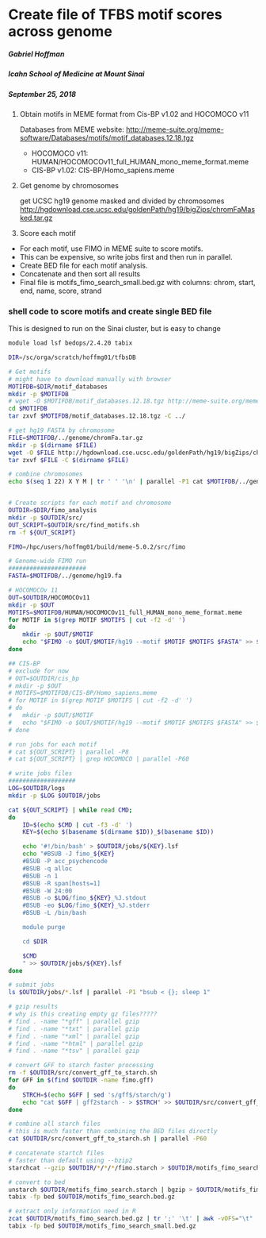 
# Create file of TFBS motif scores across genome
##### Gabriel Hoffman
##### Icahn School of Medicine at Mount Sinai
##### September 25, 2018

 1) Obtain motifs in MEME format from Cis-BP v1.02 and HOCOMOCO v11

	Databases from MEME website:
	http://meme-suite.org/meme-software/Databases/motifs/motif_databases.12.18.tgz

	- HOCOMOCO v11: HUMAN/HOCOMOCOv11_full_HUMAN_mono_meme_format.meme
    - CIS-BP v1.02: CIS-BP/Homo_sapiens.meme

 2) Get genome by chromosomes

	get UCSC hg19 genome masked and divided by chromosomes
	http://hgdownload.cse.ucsc.edu/goldenPath/hg19/bigZips/chromFaMasked.tar.gz
 
 3) Score each motif

- For each motif, use FIMO in MEME suite to score motifs.
- This can be expensive, so write jobs first and then run in parallel. 
- Create BED file for each motif analysis. 
- Concatenate and then sort all results
- Final file is motifs_fimo_search_small.bed.gz with columns:
	chrom, start, end, name, score, strand

### shell code to score motifs and create single BED file
This is designed to run on the Sinai cluster, but is easy to change
``` bash
module load lsf bedops/2.4.20 tabix

DIR=/sc/orga/scratch/hoffmg01/tfbsDB

# Get motifs
# might have to download manually with browser
MOTIFDB=$DIR/motif_databases
mkdir -p $MOTIFDB
# wget -O $MOTIFDB/motif_databases.12.18.tgz http://meme-suite.org/meme-software/Databases/motifs/motif_databases.12.18.tgz 
cd $MOTIFDB
tar zxvf $MOTIFDB/motif_databases.12.18.tgz -C ../

# get hg19 FASTA by chromosome
FILE=$MOTIFDB/../genome/chromFa.tar.gz
mkdir -p $(dirname $FILE)
wget -O $FILE http://hgdownload.cse.ucsc.edu/goldenPath/hg19/bigZips/chromFa.tar.gz
tar zxvf $FILE -C $(dirname $FILE)

# combine chromosomes
echo $(seq 1 22) X Y M | tr ' ' '\n' | parallel -P1 cat $MOTIFDB/../genome/chr{}.fa > $MOTIFDB/../genome/hg19.fa


# Create scripts for each motif and chromosome
OUTDIR=$DIR/fimo_analysis
mkdir -p $OUTDIR/src/
OUT_SCRIPT=$OUTDIR/src/find_motifs.sh
rm -f ${OUT_SCRIPT}

FIMO=/hpc/users/hoffmg01/build/meme-5.0.2/src/fimo

# Genome-wide FIMO run
######################
FASTA=$MOTIFDB/../genome/hg19.fa

# HOCOMOCOv 11
OUT=$OUTDIR/HOCOMOCOv11
mkdir -p $OUT
MOTIFS=$MOTIFDB/HUMAN/HOCOMOCOv11_full_HUMAN_mono_meme_format.meme
for MOTIF in $(grep MOTIF $MOTIFS | cut -f2 -d' ')
do
	mkdir -p $OUT/$MOTIF
	echo "$FIMO -o $OUT/$MOTIF/hg19 --motif $MOTIF $MOTIFS $FASTA" >> ${OUT_SCRIPT}
done

## CIS-BP
# exclude for now
# OUT=$OUTDIR/cis_bp
# mkdir -p $OUT
# MOTIFS=$MOTIFDB/CIS-BP/Homo_sapiens.meme
# for MOTIF in $(grep MOTIF $MOTIFS | cut -f2 -d' ')
# do
# 	mkdir -p $OUT/$MOTIF
# 	echo "$FIMO -o $OUT/$MOTIF/hg19 --motif $MOTIF $MOTIFS $FASTA" >> ${OUT_SCRIPT}
# done

# run jobs for each motif
# cat ${OUT_SCRIPT} | parallel -P8
# cat ${OUT_SCRIPT} | grep HOCOMOCO | parallel -P60

# write jobs files
###################
LOG=$OUTDIR/logs
mkdir -p $LOG $OUTDIR/jobs

cat ${OUT_SCRIPT} | while read CMD; 
do
	ID=$(echo $CMD | cut -f3 -d' ')
	KEY=$(echo $(basename $(dirname $ID))_$(basename $ID))

	echo '#!/bin/bash' > $OUTDIR/jobs/${KEY}.lsf
	echo "#BSUB -J fimo_${KEY}
	#BSUB -P acc_psychencode
	#BSUB -q alloc
	#BSUB -n 1
	#BSUB -R span[hosts=1]
	#BSUB -W 24:00 
	#BSUB -o $LOG/fimo_${KEY}_%J.stdout
	#BSUB -eo $LOG/fimo_${KEY}_%J.stderr
	#BSUB -L /bin/bash

	module purge

	cd $DIR

	$CMD
	" >> $OUTDIR/jobs/${KEY}.lsf
done

# submit jobs
ls $OUTDIR/jobs/*.lsf | parallel -P1 "bsub < {}; sleep 1"

# gzip results
# why is this creating empty gz files?????
# find . -name "*gff" | parallel gzip
# find . -name "*txt" | parallel gzip
# find . -name "*xml" | parallel gzip
# find . -name "*html" | parallel gzip
# find . -name "*tsv" | parallel gzip

# convert GFF to starch faster processing
rm -f $OUTDIR/src/convert_gff_to_starch.sh
for GFF in $(find $OUTDIR -name fimo.gff)
do
	STRCH=$(echo $GFF | sed 's/gff$/starch/g')
	echo "cat $GFF | gff2starch - > $STRCH" >> $OUTDIR/src/convert_gff_to_starch.sh
done

# combine all starch files
# this is much faster than combining the BED files directly
cat $OUTDIR/src/convert_gff_to_starch.sh | parallel -P60

# concatenate startch files
# faster than default using --bzip2
starchcat --gzip $OUTDIR/*/*/*/fimo.starch > $OUTDIR/motifs_fimo_search.starch

# convert to bed
unstarch $OUTDIR/motifs_fimo_search.starch | bgzip > $OUTDIR/motifs_fimo_search.bed.gz 
tabix -fp bed $OUTDIR/motifs_fimo_search.bed.gz 

# extract only information need in R
zcat $OUTDIR/motifs_fimo_search.bed.gz | tr ';' '\t' | awk -vOFS="\t" '{print $1, $2, $3, $4, $13, $6}' | sed 's/pvalue=//g' | bgzip > $OUTDIR/motifs_fimo_search_small.bed.gz 
tabix -fp bed $OUTDIR/motifs_fimo_search_small.bed.gz  
```











